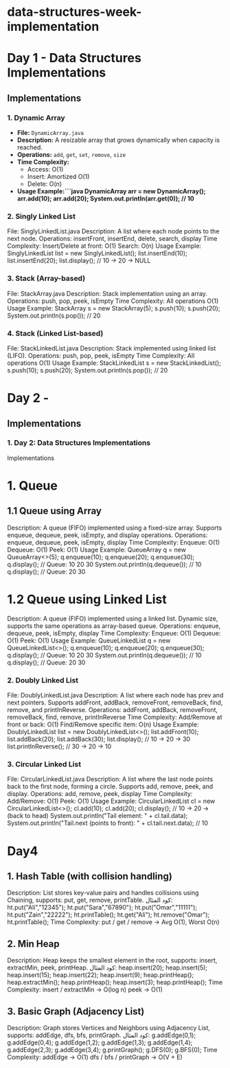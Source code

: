 # data-structures-week-implementation
# Day 1 - Data Structures Implementations

## Implementations

### 1. Dynamic Array
- **File:** `DynamicArray.java`
- **Description:** A resizable array that grows dynamically when capacity is reached.
- **Operations:** `add`, `get`, `set`, `remove`, `size`
- **Time Complexity:**
    - Access: O(1)
    - Insert: Amortized O(1)
    - Delete: O(n)
- **Usage Example:```java
  DynamicArray arr = new DynamicArray();
  arr.add(10);
  arr.add(20);
  System.out.println(arr.get(0)); // 10**
### 2. Singly Linked List
File: SinglyLinkedList.java
Description: A list where each node points to the next node.
Operations: insertFront, insertEnd, delete, search, display
Time Complexity:
Insert/Delete at front: O(1)
Search: O(n)
Usage Example:
SinglyLinkedList list = new SinglyLinkedList();
list.insertEnd(10);
list.insertEnd(20);
list.display(); // 10 -> 20 -> NULL
### 3. Stack (Array-based)
File: StackArray.java
Description: Stack implementation using an array.
Operations: push, pop, peek, isEmpty
Time Complexity: All operations O(1)
Usage Example:
StackArray s = new StackArray(5);
s.push(10);
s.push(20);
System.out.println(s.pop()); // 20
### 4. Stack (Linked List-based)
File: StackLinkedList.java
Description: Stack implemented using linked list (LIFO).
Operations: push, pop, peek, isEmpty
Time Complexity: All operations O(1)
Usage Example:
StackLinkedList s = new StackLinkedList();
s.push(10);
s.push(20);
System.out.println(s.pop()); // 20
# Day 2 -
## Implementations
### 1. Day 2: Data Structures Implementations
Implementations
# 1. Queue
  ##  1.1 Queue using Array
Description: A queue (FIFO) implemented using a fixed-size array. Supports enqueue, dequeue, peek, isEmpty, and display operations.
Operations: enqueue, dequeue, peek, isEmpty, display
Time Complexity:
Enqueue: O(1)
Dequeue: O(1)
Peek: O(1)
Usage Example:
QueueArray<Integer> q = new QueueArray<>(5);
q.enqueue(10);
q.enqueue(20);
q.enqueue(30);
q.display();            // Queue: 10 20 30
System.out.println(q.dequeue()); // 10
q.display();            // Queue: 20 30
# 1.2 Queue using Linked List
Description: A queue (FIFO) implemented using a linked list. Dynamic size, supports the same operations as array-based queue.
Operations: enqueue, dequeue, peek, isEmpty, display
Time Complexity:
Enqueue: O(1)
Dequeue: O(1)
Peek: O(1)
Usage Example:
QueueLinkedList<Integer> q = new QueueLinkedList<>();
q.enqueue(10);
q.enqueue(20);
q.enqueue(30);
q.display();            // Queue: 10 20 30
System.out.println(q.dequeue()); // 10
q.display();            // Queue: 20 30
### 2. Doubly Linked List
File: DoublyLinkedList.java
Description: A list where each node has prev and next pointers. Supports addFront, addBack, removeFront, removeBack, find, remove, and printInReverse.
Operations: addFront, addBack, removeFront, removeBack, find, remove, printInReverse
Time Complexity:
Add/Remove at front or back: O(1)
Find/Remove specific item: O(n)
Usage Example:
DoublyLinkedList<Integer> list = new DoublyLinkedList<>();
list.addFront(10);
list.addBack(20);
list.addBack(30);
list.display();        // 10 -> 20 -> 30
list.printInReverse(); // 30 -> 20 -> 10
### 3. Circular Linked List
File: CircularLinkedList.java
Description: A list where the last node points back to the first node, forming a circle. Supports add, remove, peek, and display.
Operations: add, remove, peek, display
Time Complexity:
Add/Remove: O(1)
Peek: O(1)
Usage Example:
CircularLinkedList<Integer> cl = new CircularLinkedList<>();
cl.add(10);
cl.add(20);
cl.display(); // 10 -> 20 -> (back to head)
System.out.println("Tail element: " + cl.tail.data);        
System.out.println("Tail.next (points to front): " + cl.tail.next.data); // 10
# Day4
## 1. Hash Table (with collision handling)
Description: List stores key-value pairs and handles collisions using Chaining, supports: put, get, remove, printTable.
كود المثال:
ht.put("Ali","12345"); ht.put("Sara","67890"); ht.put("Omar","11111"); ht.put("Zain","22222");
ht.printTable();
ht.get("Ali");
ht.remove("Omar");
ht.printTable();
Time Complexity:
put / get / remove → Avg O(1), Worst O(n)
## 2.  Min Heap
Description: Heap keeps the smallest element in the root, supports: insert, extractMin, peek, printHeap.
كود المثال:
heap.insert(20); heap.insert(5); heap.insert(15); heap.insert(22); heap.insert(9);
heap.printHeap();
heap.extractMin();
heap.printHeap();
heap.insert(3);
heap.printHeap();
Time Complexity:
insert / extractMin → O(log n)
peek → O(1)
## 3. Basic Graph (Adjacency List)
Description: Graph stores Vertices and Neighbors using Adjacency List, supports: addEdge, dfs, bfs, printGraph.
كود المثال:
g.addEdge(0,1); g.addEdge(0,4); g.addEdge(1,2); g.addEdge(1,3); g.addEdge(1,4);
g.addEdge(2,3); g.addEdge(3,4);
g.printGraph(); g.DFS(0); g.BFS(0);
Time Complexity:
addEdge → O(1)
dfs / bfs / printGraph → O(V + E)

